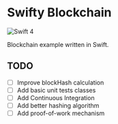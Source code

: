 # Swifty Blockchain

![Swift 4](https://img.shields.io/badge/Swift-4-orange.svg)

Blockchain example written in Swift.

## TODO

- [ ] Improve blockHash calculation
- [ ] Add basic unit tests classes
- [ ] Add Continuous Integration
- [ ] Add better hashing algorithm
- [ ] Add proof-of-work mechanism
